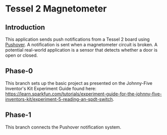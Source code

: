# Tessel 2 Magnetometer 

## Introduction

This application sends push notifications from a Tessel 2 board using [Pushover](https://pushover.net). A notification is sent when a magnetometer circuit is broken. A potential real-world application is a sensor that detects whether a door is open or closed.

## Phase-0

This branch sets up the basic project as presented on the Johnny-Five Inventor's Kit Experiment Guide found here: https://learn.sparkfun.com/tutorials/experiment-guide-for-the-johnny-five-inventors-kit/experiment-5-reading-an-spdt-switch.

## Phase-1

This branch connects the Pushover notification system.
